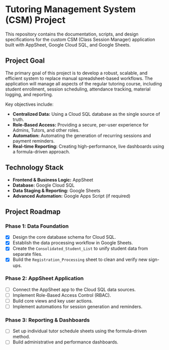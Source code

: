 # Tutoring Management System (CSM) Project

This repository contains the documentation, scripts, and design specifications for the custom CSM (Class Session Manager) application built with AppSheet, Google Cloud SQL, and Google Sheets.

## Project Goal

The primary goal of this project is to develop a robust, scalable, and efficient system to replace manual spreadsheet-based workflows. The application will manage all aspects of the regular tutoring course, including student enrollment, session scheduling, attendance tracking, material logging, and reporting.

Key objectives include:
-   **Centralized Data:** Using a Cloud SQL database as the single source of truth.
-   **Role-Based Access:** Providing a secure, per-user experience for Admins, Tutors, and other roles.
-   **Automation:** Automating the generation of recurring sessions and payment reminders.
-   **Real-time Reporting:** Creating high-performance, live dashboards using a formula-driven approach.

## Technology Stack

* **Frontend & Business Logic:** AppSheet
* **Database:** Google Cloud SQL
* **Data Staging & Reporting:** Google Sheets
* **Advanced Automation:** Google Apps Script (if required)

## Project Roadmap

### Phase 1: Data Foundation
-   [x] Design the core database schema for Cloud SQL.
-   [x] Establish the data processing workflow in Google Sheets.
-   [x] Create the `Consolidated_Student_List` to unify student data from separate files.
-   [x] Build the `Registration_Processing` sheet to clean and verify new sign-ups.

### Phase 2: AppSheet Application
-   [ ] Connect the AppSheet app to the Cloud SQL data sources.
-   [ ] Implement Role-Based Access Control (RBAC).
-   [ ] Build core views and key user actions.
-   [ ] Implement automations for session generation and reminders.

### Phase 3: Reporting & Dashboards
-   [ ] Set up individual tutor schedule sheets using the formula-driven method.
-   [ ] Build administrative and performance dashboards.
